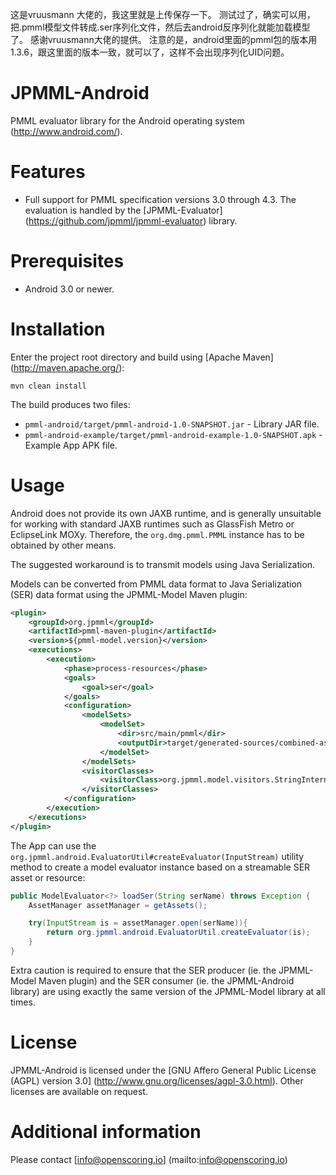 这是vruusmann 大佬的，我这里就是上传保存一下。
测试过了，确实可以用，把.pmml模型文件转成.ser序列化文件，然后去android反序列化就能加载模型了。
感谢vruusmann大佬的提供。
注意的是，android里面的pmml包的版本用1.3.6，跟这里面的版本一致，就可以了，这样不会出现序列化UID问题。

JPMML-Android
=============

PMML evaluator library for the Android operating system (http://www.android.com/).

# Features #

* Full support for PMML specification versions 3.0 through 4.3. The evaluation is handled by the [JPMML-Evaluator] (https://github.com/jpmml/jpmml-evaluator) library.

# Prerequisites #

* Android 3.0 or newer.

# Installation #

Enter the project root directory and build using [Apache Maven] (http://maven.apache.org/):
```
mvn clean install
```

The build produces two files:
* `pmml-android/target/pmml-android-1.0-SNAPSHOT.jar` - Library JAR file.
* `pmml-android-example/target/pmml-android-example-1.0-SNAPSHOT.apk` - Example App APK file.

# Usage #

Android does not provide its own JAXB runtime, and is generally unsuitable for working with standard JAXB runtimes such as GlassFish Metro or EclipseLink MOXy. Therefore, the `org.dmg.pmml.PMML` instance has to be obtained by other means.

The suggested workaround is to transmit models using Java Serialization.

Models can be converted from PMML data format to Java Serialization (SER) data format using the JPMML-Model Maven plugin:

```xml
<plugin>
	<groupId>org.jpmml</groupId>
	<artifactId>pmml-maven-plugin</artifactId>
	<version>${pmml-model.version}</version>
	<executions>
		<execution>
			<phase>process-resources</phase>
			<goals>
				<goal>ser</goal>
			</goals>
			<configuration>
				<modelSets>
					<modelSet>
						<dir>src/main/pmml</dir>
						<outputDir>target/generated-sources/combined-assets</outputDir>
					</modelSet>
				</modelSets>
				<visitorClasses>
					<visitorClass>org.jpmml.model.visitors.StringInterner</visitorClass>
				</visitorClasses>
			</configuration>
		</execution>
	</executions>
</plugin>
```

The App can use the `org.jpmml.android.EvaluatorUtil#createEvaluator(InputStream)` utility method to create a model evaluator instance based on a streamable SER asset or resource:

```java
public ModelEvaluator<?> loadSer(String serName) throws Exception {
	AssetManager assetManager = getAssets();

	try(InputStream is = assetManager.open(serName)){
		return org.jpmml.android.EvaluatorUtil.createEvaluator(is);
	}
}
```

Extra caution is required to ensure that the SER producer (ie. the JPMML-Model Maven plugin) and the SER consumer (ie. the JPMML-Android library) are using exactly the same version of the JPMML-Model library at all times.

# License #

JPMML-Android is licensed under the [GNU Affero General Public License (AGPL) version 3.0] (http://www.gnu.org/licenses/agpl-3.0.html). Other licenses are available on request.

# Additional information #

Please contact [info@openscoring.io] (mailto:info@openscoring.io)
